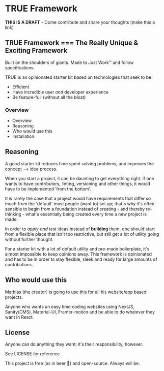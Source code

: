 <!-- @format -->

# TRUE Framework

**THIS IS A DRAFT** - Come contribute and share your thoughts (make this a link)

## TRUE Framework === The Really Unique & Exciting Framework

Built on the shoulders of giants. Made to Just Work™ and follow specifications

TRUE is an opinionated starter kit based on technologies that seek to be:

- Efficient
- Have incredible user _and_ developer experience
- Be feature-full (without all the bloat)

### Overview

- Overview
- Reasoning
- Who would use this
- Installation

## Reasoning

A good starter kit reduces time spent solving problems, and improves the concept --> idea process.

When you start a project, it can be daunting to get everything right.
If one wants to have contributors, linting, versioning and other things, it would have to be implemented 'from the bottom'.

It is rarely the case that a project would have requirements that differ so much from the 'default' most people (want to) set up;
that's why it's often sensible to begin from a foundation instead of creating - and thereby re-thinking - what's essentially being created every time a new project is made.

In order to _apply and test_ ideas instead of **building** them, one should start from a flexible place that isn't too restrictive, but still get a lot of utility going without further thought.

For a starter kit with a lot of default utility and pre-made boilerplate, it's almost impossible to keep opinions away. This framework is opinionated and has to be in order to stay flexible, sleek and ready for large amounts of contributions.

## Who would use this

Mathias (the creator) is going to use this for all his website/app based projects.

Anyone who wants an easy time coding websites using NextJS, Sanity(CMS), Material-UI, Framer-motion and be able to do whatever they want in React.

## License

Anyone can do anything they want; it's their responsibility, however.

See LICENSE for reference

This project is free (as in beer 🍻) and open-source. Always will be.
